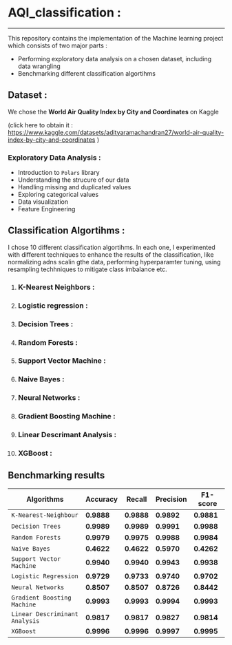 # AQI_classification : 
-----

This repository contains the implementation of the Machine learning project which consists of two major parts : 
- Performing exploratory data analysis on a chosen dataset, including data wrangling
- Benchmarking different classification algortihms


## Dataset : 
We chose the **World Air Quality Index by City and Coordinates** on Kaggle

(click here to obtain it :
 <https://www.kaggle.com/datasets/adityaramachandran27/world-air-quality-index-by-city-and-coordinates> 
 )

### Exploratory Data Analysis : 
- Introduction to `Polars` library
- Understanding the strucure of our data
- Handling missing and duplicated values
- Exploring categorical values
- Data visualization
- Feature Engineering


## Classification Algortihms :

I chose 10 different classification algortihms. In each one, I experimented with different techniques to enhance the results of the classification, like normalizing adns scalin gthe data, performing hyperparamter tuning, using resampling techhniques to mitigate class imbalance etc.

1. ### K-Nearest Neighbors :
2. ### Logistic regression :  
3. ### Decision Trees : 
4. ### Random Forests : 
5. ### Support Vector Machine :
6. ### Naive Bayes : 
7. ### Neural Networks : 
8. ### Gradient Boosting Machine :
9. ### Linear Descrimant Analysis :
10. ### XGBoost : 



## Benchmarking results

| Algorithms                     | Accuracy   | Recall     | Precision  | F1-score   |
|--------------------------------|---------   |--------    |----------- |----------  |
| `K-Nearest-Neighbour`          | **0.9888** | **0.9888** | **0.9892** | **0.9881** |
| `Decision Trees`               | **0.9989** | **0.9989** | **0.9991** | **0.9988** |
| `Random Forests`               | **0.9979** | **0.9975** | **0.9988** | **0.9984** |
| `Naive Bayes`                  | **0.4622** | **0.4622** | **0.5970** | **0.4262** |
| `Support Vector Machine`       | **0.9940** | **0.9940** | **0.9943** | **0.9938** |
| `Logistic Regression`          | **0.9729** | **0.9733** | **0.9740** | **0.9702** |
| `Neural Networks`              | **0.8507** | **0.8507** | **0.8726** | **0.8442** |
| `Gradient Boosting Machine`    | **0.9993** | **0.9993** | **0.9994** | **0.9993** |
| `Linear Descriminant Analysis` | **0.9817** | **0.9817** | **0.9827** | **0.9814** |
| `XGBoost`                      | **0.9996** | **0.9996** | **0.9997** | **0.9995** |








